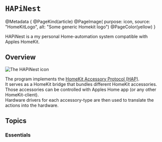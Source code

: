 # ``HAPiNest``

@Metadata {
    @PageKind(article)
    @PageImage(
           purpose: icon, 
           source: "HomeKitLogo", 
           alt: "Some generic Homekit logo")
    @PageColor(yellow)
}

HAPiNest is a my personal Home-automation system compatible with Apples HomeKit.

## Overview

![The HAPiNest icon](icon_256x256.png)


The program implements the  [HomeKit Accessory Protocol (HAP)](../Resources/HAP-Specification-Non-Commercial-Version.pdf).  
It serves as a HomeKit bridge that bundles different HomeKit accessories.  
Those accessories can be controlled with Apples Home app (or any other HomeKit-client).  
Hardware drivers for each accessory-type are then used to translate the actions into the hardware.

## Topics

### Essentials



